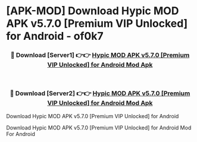 # [APK-MOD] Download Hypic MOD APK v5.7.0 [Premium VIP Unlocked] for Android - of0k7


<div align="center">
<h3>🔴 Download [Server1] 👉👉 <a href="https://apk-comot.site?title=Hypic_MOD_APK_v5.7.0_[Premium_VIP_Unlocked]_for_Android">Hypic MOD APK v5.7.0 [Premium VIP Unlocked] for Android Mod Apk</a></h3><br>
<h3>🔴 Download [Server2] 👉👉 <a href="https://apk-comot.site?title=Hypic_MOD_APK_v5.7.0_[Premium_VIP_Unlocked]_for_Android">Hypic MOD APK v5.7.0 [Premium VIP Unlocked] for Android Mod Apk</a></h3>
</div>



Download Hypic MOD APK v5.7.0 [Premium VIP Unlocked] for Android 

Download Hypic MOD APK v5.7.0 [Premium VIP Unlocked] for Android Mod For Android